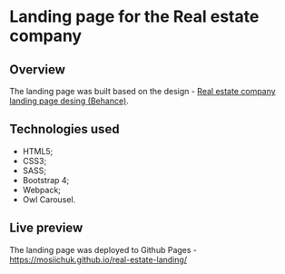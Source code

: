# Landing page for the Real estate company
## Overview
The landing page was built based on the design - [Real estate company landing page desing (Behance)](https://www.behance.net/gallery/105038441/Real-Estate-Landing-Page-Website).

## Technologies used
* HTML5;
* CSS3;
* SASS;
* Bootstrap 4;
* Webpack;
* Owl Carousel.

## Live preview
The landing page was deployed to Github Pages - https://mosiichuk.github.io/real-estate-landing/
